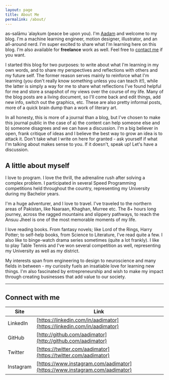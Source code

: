 ```yaml
---
layout: page
title: About Me
permalink: /about/
---
```


as-salāmu ʿalaykum (peace be upon you). I'm [Aadam](https://aadimator.com/) and welcome to my blog. I'm a machine learning engineer, motion designer, illustrator, and an all-around nerd. I'm super excited to share what I'm learning here on this blog. I'm also available for **freelance** work as well. Feel free to [contact me](https://aadimator.com/work/) if you want.

I started this blog for two purposes: to write about what I'm learning in my own words, and to share my perspectives and reflections with others and my future self. The former reason serves mainly to reinforce what I'm learning (you don't really know something unless you can teach it!), while the latter is simply a way for me to share what reflections I've found helpful for me and store a snapshot of my views over the course of my life. Many of the blog posts are a living document, so I'll come back and edit things, add new info, switch out the graphics, etc. These are also pretty informal posts, more of a quick brain dump than a work of literary art.

In all honesty, this is more of a journal than a blog, but I've chosen to make this journal public in the case of a) the content can help someone else and b) someone disagrees and we can have a discussion. I'm a big believer in open, frank critique of ideas and I believe the best way to grow an idea is to attack it. Don't take what I write on here for granted - ask yourself if what I'm talking about makes sense to you. If it doesn't, speak up! Let's have a discussion.

## A little about myself

I love to program. I love the thrill, the adrenaline rush after solving a complex problem. I participated in several Speed Programming competitions held throughout the country, representing my University during my Bachelor years.

I'm a huge adventurer, and I love to travel. I've traveled to the northern areas of Pakistan, like Naaraan, Khaghan, Murree etc. The 8+ hours long journey, across the ragged mountains and slippery pathways, to reach the Ansuu Jheel is one of the most memorable moments of my life.

I love reading books. From fantasy novels; like Lord of the Rings, Harry Potter; to self-help books, from Science to Literature, I've read quite a few. I also like to binge-watch drama series sometimes (quite a lot frankly). I like to play Table Tennis and I've won several competition as well, representing my University as well as my district.

My interests span from engineering to design to neuroscience and many fields in between - my curiosity fuels an insatiable love for learning new things. I'm also fascinated by entrepreneurship and wish to make my impact through creating businesses that add value to our society.

---

## Connect with me

| Site      | Link                                                                       |
| --------- | -------------------------------------------------------------------------- |
| LinkedIn  | [https://linkedin.com/in/aadimator](https://linkedin.com/in/aadimator)     |
| GitHub    | [http://github.com/aadimator](http://github.com/aadimator)                 |
| Twitter   | [https://twitter.com/aadimator](https://twitter.com/aadimator)             |
| Instagram | [https://www.instagram.com/aadimator](https://www.instagram.com/aadimator) |
